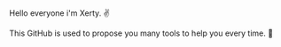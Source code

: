 Hello everyone i'm Xerty. :v:

This GitHub is used to propose you many tools to help you every time. :muscle:
